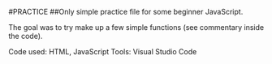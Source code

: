 #PRACTICE
##Only simple practice file for some beginner JavaScript.

The goal was to try make up a few simple functions (see commentary inside the code).

Code used: HTML, JavaScript Tools: Visual Studio Code
